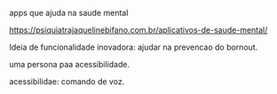 apps que ajuda na saude mental 

https://psiquiatrajaquelinebifano.com.br/aplicativos-de-saude-mental/



Ideia de funcionalidade inovadora: ajudar na prevencao do bornout.

uma persona paa acessibilidade. 


acessibilidae: comando de voz.

